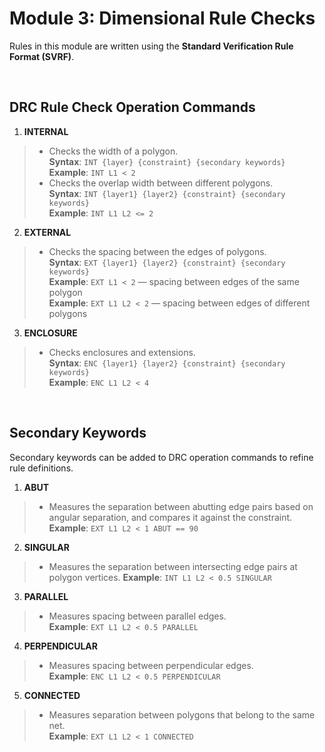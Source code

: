 # **Module 3: Dimensional Rule Checks**  

Rules in this module are written using the **Standard Verification Rule Format (SVRF)**.  

<br />

## **DRC Rule Check Operation Commands**

1. **INTERNAL**  
 > * Checks the width of a polygon.  
 > **Syntax**: `INT {layer} {constraint} {secondary keywords}`  
 > **Example**: `INT L1 < 2`  
 > * Checks the overlap width between different polygons.  
 > **Syntax**: `INT {layer1} {layer2} {constraint} {secondary keywords}`  
 > **Example**: `INT L1 L2 <= 2`

2. **EXTERNAL**  
 > * Checks the spacing between the edges of polygons.  
 > **Syntax**: `EXT {layer1} {layer2} {constraint} {secondary keywords}`  
 > **Example**: `EXT L1 < 2` — spacing between edges of the same polygon  
 > **Example**: `EXT L1 L2 < 2` — spacing between edges of different polygons

3. **ENCLOSURE**  
 > * Checks enclosures and extensions.  
 > **Syntax**: `ENC {layer1} {layer2} {constraint} {secondary keywords}`  
 > **Example**: `ENC L1 L2 < 4`

<br />

## **Secondary Keywords**  
Secondary keywords can be added to DRC operation commands to refine rule definitions.

1. **ABUT**  
 > * Measures the separation between abutting edge pairs based on angular separation, and compares it against the constraint.  
 > **Example**: `EXT L1 L2 < 1 ABUT == 90`

2. **SINGULAR**  
 > * Measures the separation between intersecting edge pairs at polygon vertices.
 > **Example**: `INT L1 L2 < 0.5 SINGULAR`

3. **PARALLEL**  
 > * Measures spacing between parallel edges.  
 > **Example**: `EXT L1 L2 < 0.5 PARALLEL`

4. **PERPENDICULAR**  
 > * Measures spacing between perpendicular edges.  
 > **Example**: `ENC L1 L2 < 0.5 PERPENDICULAR`

5. **CONNECTED**  
 > * Measures separation between polygons that belong to the same net.  
 > **Example**: `EXT L1 L2 < 1 CONNECTED`

